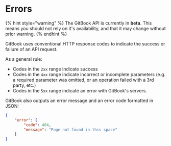 # Errors

{% hint style="warning" %}
The GitBook API is currently in **beta**. This means you should not rely on it's availability, and that it may change without prior warning.
{% endhint %}

GitBook uses conventional HTTP response codes to indicate the success or failure of an API request.

As a general rule:

* Codes in the `2xx` range indicate success
* Codes in the `4xx` range indicate incorrect or incomplete parameters (e.g. a required parameter was omitted, or an operation failed with a 3rd party, etc.)
* Codes in the `5xx` range indicate an error with GitBook's servers.

GitBook also outputs an error message and an error code formatted in JSON:

```json
{
    "error": {
        "code": 404,
        "message": "Page not found in this space"
    }
}
```